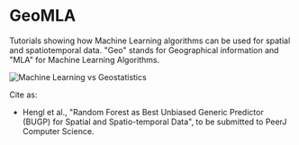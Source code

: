# GeoMLA

Tutorials showing how Machine Learning algorithms can be used for spatial and spatiotemporal data. "Geo" stands for Geographical information and "MLA" for Machine Learning Algorithms. 

![Machine Learning vs Geostatistics](https://github.com/thengl/GeoMLA/blob/master/RF_vs_kriging/Fig_Swiss_rainfall_UK_vs_RF.png "Machine Learning vs Geostatistics.") 

Cite as:

* Hengl et al., "Random Forest as Best Unbiased Generic Predictor (BUGP) for Spatial and Spatio-temporal Data", to be submitted to PeerJ Computer Science.

